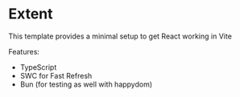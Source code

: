# Extent

This template provides a minimal setup to get React working in Vite

Features:
- TypeScript
- SWC for Fast Refresh
- Bun (for testing as well with happydom)

